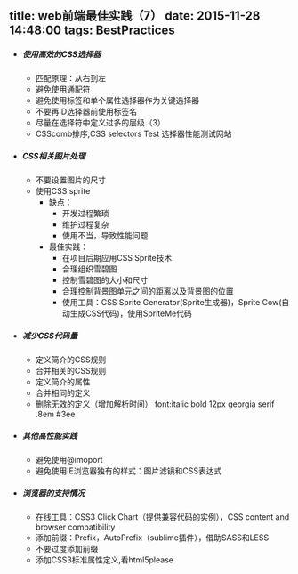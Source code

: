 title: web前端最佳实践（7）
date: 2015-11-28 14:48:00
tags: BestPractices
---
* ##### 使用高效的CSS选择器
	* 匹配原理：从右到左
	* 避免使用通配符
	* 避免使用标签和单个属性选择器作为关键选择器
	* 不要再ID选择器前使用标签名
	* 尽量在选择符中定义过多的层级（3）
	* CSScomb排序,CSS selectors Test 选择器性能测试网站
* ##### CSS相关图片处理
	* 不要设置图片的尺寸
	* 使用CSS sprite
		* 缺点：
			* 开发过程繁琐
			* 维护过程复杂
			* 使用不当，导致性能问题
		* 最佳实践：
			* 在项目后期应用CSS Sprite技术
			* 合理组织雪碧图
			* 控制雪碧图的大小和尺寸
			* 合理控制背景图单元之间的距离以及背景图的位置
			* 使用工具：CSS Sprite Generator(Sprite生成器)，Sprite Cow(自动生成CSS代码)，使用SpriteMe代码
* ##### 减少CSS代码量
	* 定义简介的CSS规则
	* 合并相关的CSS规则
	* 定义简介的属性
	* 合并相同的定义
	* 删除无效的定义（增加解析时间）
            font:italic bold 12px georgia serif
            .8em
            \#3ee
* ##### 其他高性能实践
	* 避免使用@imoport
	* 避免使用IE浏览器独有的样式：图片滤镜和CSS表达式
* ##### 浏览器的支持情况
	* 在线工具：CSS3 Click Chart（提供兼容代码的实例），CSS content and browser compatibility
	* 添加前缀：Prefix，AutoPrefix（sublime插件），借助SASS和LESS
	* 不要过度添加前缀
	* 添加CSS3标准属性定义,看html5please